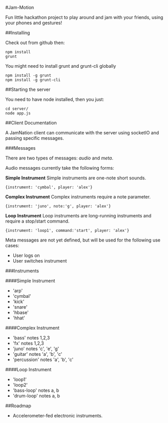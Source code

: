 #Jam-Motion

Fun little hackathon project to play around and jam with your friends, using your phones and gestures!


##Installing

Check out from github then:

    npm install
    grunt

You might need to install grunt and grunt-cli globally

    npm install -g grunt
    npm install -g grunt-cli

##Starting the server

You need to have node installed, then you just:

    cd server/
    node app.js


##Client Documentation

A JamNation client can communicate with the server using socketIO and passing specific messages.

###Messages

There are two types of messages: *audio* and *meta*.

Audio messages currently take the following forms:

**Simple Instrument**
Simple instruments are one-note short sounds.

    {instrument: 'cymbal', player: 'alex'}

**Complex Instrument**
Complex instruments require a note parameter.

    {instrument: 'juno', note:'g', player: 'alex'}

**Loop Instrument**
Loop instruments are long-running instruments and require a stop/start command.

    {instrument: 'loop1', command:'start', player: 'alex'}


Meta messages are not yet defined, but will be used for the following use cases:

 * User logs on
 * User switches instrument

###Instruments

####Simple Instrument

 * 'arp'
 * 'cymbal'
 * 'kick'
 * 'snare'
 * 'hbase'
 * 'hhat'

####Complex Instrument

 * 'bass' notes 1,2,3
 * 'fx' notes 1,2,3
 * 'juno' notes 'c', 'e', 'g'
 * 'guitar' notes 'a', 'b', 'c'
 * 'percussion' notes 'a', 'b', 'c'

####Loop Instrument

 * 'loop1'
 * 'loop2'
 * 'bass-loop' notes a, b
 * 'drum-loop' notes a, b

##Roadmap

 * Accelerometer-fed electronic instruments.
